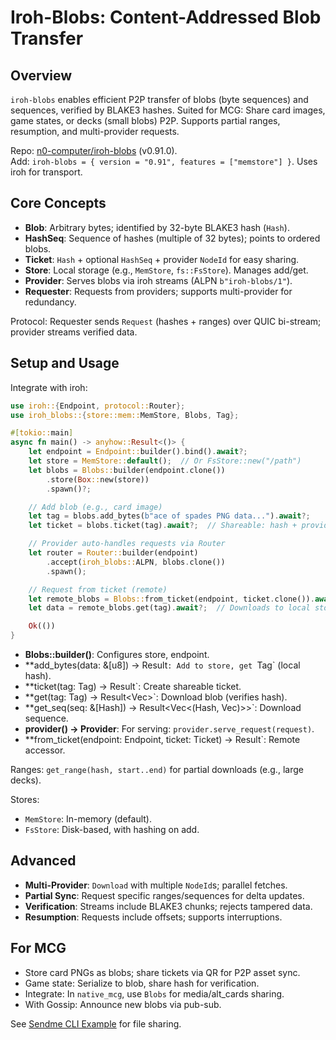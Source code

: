 # Iroh-Blobs: Content-Addressed Blob Transfer

## Overview
`iroh-blobs` enables efficient P2P transfer of blobs (byte sequences) and sequences, verified by BLAKE3 hashes. Suited for MCG: Share card images, game states, or decks (small blobs) P2P. Supports partial ranges, resumption, and multi-provider requests.

Repo: [n0-computer/iroh-blobs](https://github.com/n0-computer/iroh-blobs) (v0.91.0).  
Add: `iroh-blobs = { version = "0.91", features = ["memstore"] }`. Uses iroh for transport.

## Core Concepts
- **Blob**: Arbitrary bytes; identified by 32-byte BLAKE3 hash (`Hash`).
- **HashSeq**: Sequence of hashes (multiple of 32 bytes); points to ordered blobs.
- **Ticket**: `Hash` + optional `HashSeq` + provider `NodeId` for easy sharing.
- **Store**: Local storage (e.g., `MemStore`, `fs::FsStore`). Manages add/get.
- **Provider**: Serves blobs via iroh streams (ALPN `b"iroh-blobs/1"`).
- **Requester**: Requests from providers; supports multi-provider for redundancy.

Protocol: Requester sends `Request` (hashes + ranges) over QUIC bi-stream; provider streams verified data.

## Setup and Usage
Integrate with iroh:

```rust
use iroh::{Endpoint, protocol::Router};
use iroh_blobs::{store::mem::MemStore, Blobs, Tag};

#[tokio::main]
async fn main() -> anyhow::Result<()> {
    let endpoint = Endpoint::builder().bind().await?;
    let store = MemStore::default();  // Or FsStore::new("/path")
    let blobs = Blobs::builder(endpoint.clone())
        .store(Box::new(store))
        .spawn()?;

    // Add blob (e.g., card image)
    let tag = blobs.add_bytes(b"ace of spades PNG data...").await?;
    let ticket = blobs.ticket(tag).await?;  // Shareable: hash + provider NodeId

    // Provider auto-handles requests via Router
    let router = Router::builder(endpoint)
        .accept(iroh_blobs::ALPN, blobs.clone())
        .spawn();

    // Request from ticket (remote)
    let remote_blobs = Blobs::from_ticket(endpoint, ticket.clone()).await?;
    let data = remote_blobs.get(tag).await?;  // Downloads to local store

    Ok(())
}
```

- **Blobs::builder()**: Configures store, endpoint.
- **add_bytes(data: &[u8]) -> Result<Tag>`: Add to store, get `Tag` (local hash).
- **ticket(tag: Tag) -> Result<Ticket>`: Create shareable ticket.
- **get(tag: Tag) -> Result<Vec<u8>>`: Download blob (verifies hash).
- **get_seq(seq: &[Hash]) -> Result<Vec<(Hash, Vec<u8>)>>`: Download sequence.
- **provider() -> Provider**: For serving: `provider.serve_request(request)`.
- **from_ticket(endpoint: Endpoint, ticket: Ticket) -> Result<Blobs>`: Remote accessor.

Ranges: `get_range(hash, start..end)` for partial downloads (e.g., large decks).

Stores:
- `MemStore`: In-memory (default).
- `FsStore`: Disk-based, with hashing on add.

## Advanced
- **Multi-Provider**: `Download` with multiple `NodeId`s; parallel fetches.
- **Partial Sync**: Request specific ranges/sequences for delta updates.
- **Verification**: Streams include BLAKE3 chunks; rejects tampered data.
- **Resumption**: Requests include offsets; supports interruptions.

## For MCG
- Store card PNGs as blobs; share tickets via QR for P2P asset sync.
- Game state: Serialize to blob, share hash for verification.
- Integrate: In `native_mcg`, use `Blobs` for media/alt_cards sharing.
- With Gossip: Announce new blobs via pub-sub.

See [Sendme CLI Example](https://github.com/n0-computer/sendme) for file sharing.